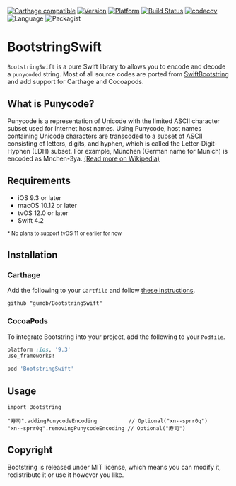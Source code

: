 [![Carthage compatible](https://img.shields.io/badge/Carthage-compatible-4BC51D.svg)](https://github.com/gumob/BootstringSwift)
[![Version](http://img.shields.io/cocoapods/v/Bootstring.svg)](http://cocoadocs.org/docsets/Bootstring)
[![Platform](http://img.shields.io/cocoapods/p/Bootstring.svg)](http://cocoadocs.org/docsets/Bootstring)
[![Build Status](https://travis-ci.com/gumob/BootstringSwift.svg?branch=master)](https://travis-ci.com/gumob/BootstringSwift)
[![codecov](https://codecov.io/gh/gumob/BootstringSwift/branch/master/graph/badge.svg)](https://codecov.io/gh/gumob/BootstringSwift)
![Language](https://img.shields.io/badge/Language-Swift%204.2-orange.svg)
![Packagist](https://img.shields.io/packagist/l/doctrine/orm.svg)

# BootstringSwift
<code>BootstringSwift</code> is a pure Swift library to allows you to encode and decode a `punycoded` string.
Most of all source codes are ported from [SwiftBootstring](https://github.com/YOCKOW/SwiftBootstring/tree/1.0.0) and add support for Carthage and Cocoapods.

## What is Punycode?

Punycode is a representation of Unicode with the limited ASCII character subset used for Internet host names. Using Punycode, host names containing Unicode characters are transcoded to a subset of ASCII consisting of letters, digits, and hyphen, which is called the Letter-Digit-Hyphen (LDH) subset. For example, München (German name for Munich) is encoded as Mnchen-3ya. [(Read more on Wikipedia)](https://en.wikipedia.org/wiki/Punycode)

## Requirements

- iOS 9.3 or later
- macOS 10.12 or later
- tvOS 12.0 or later
- Swift 4.2

<small>* No plans to support tvOS 11 or earlier for now</small>


## Installation

### Carthage

Add the following to your `Cartfile` and follow [these instructions](https://github.com/Carthage/Carthage#adding-frameworks-to-an-application).

```
github "gumob/BootstringSwift"
```

### CocoaPods

To integrate Bootstring into your project, add the following to your `Podfile`.

```ruby
platform :ios, '9.3'
use_frameworks!

pod 'BootstringSwift'
```

## Usage

```
import Bootstring

"寿司".addingPunycodeEncoding          // Optional("xn--sprr0q")
"xn--sprr0q".removingPunycodeEncoding // Optional("寿司")
```


## Copyright

Bootstring is released under MIT license, which means you can modify it, redistribute it or use it however you like.
